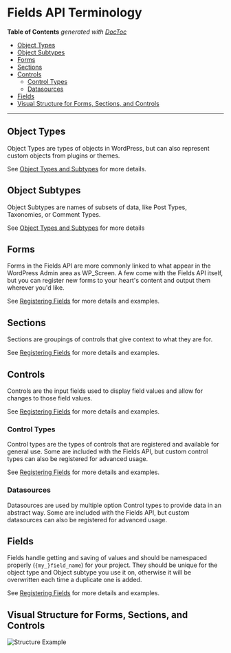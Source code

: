 # Fields API Terminology

<!-- START doctoc generated TOC please keep comment here to allow auto update -->
<!-- DON'T EDIT THIS SECTION, INSTEAD RE-RUN doctoc TO UPDATE -->
**Table of Contents**  *generated with [DocToc](https://github.com/thlorenz/doctoc)*

- [Object Types](#object-types)
- [Object Subtypes](#object-subtypes)
- [Forms](#forms)
- [Sections](#sections)
- [Controls](#controls)
  - [Control Types](#control-types)
  - [Datasources](#datasources)
- [Fields](#fields)
- [Visual Structure for Forms, Sections, and Controls](#visual-structure-for-forms-sections-and-controls)

<!-- END doctoc generated TOC please keep comment here to allow auto update -->

---

## Object Types

Object Types are types of objects in WordPress, but can also represent custom objects from plugins or themes.

See [Object Types and Subtypes](https://github.com/sc0ttkclark/wordpress-fields-api/blob/master/docs/object-types-and-subtypes.md) for more details.

## Object Subtypes

Object Subtypes are names of subsets of data, like Post Types, Taxonomies, or Comment Types. 

See [Object Types and Subtypes](https://github.com/sc0ttkclark/wordpress-fields-api/blob/master/docs/object-types-and-subtypes.md) for more details

## Forms

Forms in the Fields API are more commonly linked to what appear in the WordPress Admin area as WP_Screen. A few come with the Fields API itself, but you can register new forms to your heart's content and output them wherever you'd like.

See [Registering Fields](https://github.com/sc0ttkclark/wordpress-fields-api/blob/master/docs/registering-fields.md) for more details and examples.
 
## Sections

Sections are groupings of controls that give context to what they are for.

See [Registering Fields](https://github.com/sc0ttkclark/wordpress-fields-api/blob/master/docs/registering-fields.md) for more details and examples.

## Controls

Controls are the input fields used to display field values and allow for changes to those field values.

See [Registering Fields](https://github.com/sc0ttkclark/wordpress-fields-api/blob/master/docs/registering-fields.md) for more details and examples.

### Control Types

Control types are the types of controls that are registered and available for general use. Some are included with the Fields API, but custom control types can also be registered for advanced usage.

See [Registering Fields](https://github.com/sc0ttkclark/wordpress-fields-api/blob/master/docs/registering-fields.md) for more details and examples.

### Datasources

Datasources are used by multiple option Control types to provide data in an abstract way. Some are included with the Fields API, but custom datasources can also be registered for advanced usage.

## Fields

Fields handle getting and saving of values and should be namespaced properly (`{my_}field_name`) for your project. They should be unique for the object type and Object subtype you use it on, otherwise it will be overwritten each time a duplicate one is added.

See [Registering Fields](https://github.com/sc0ttkclark/wordpress-fields-api/blob/master/docs/registering-fields.md) for more details and examples.

## Visual Structure for Forms, Sections, and Controls

![Structure Example](https://raw.githubusercontent.com/sc0ttkclark/wordpress-fields-api/master/docs/terminology.png)
